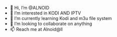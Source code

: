 - 👋 Hi, I’m @ALNOID
- 👀 I’m interested in KODI AND IPTV
- 🌱 I’m currently learning Kodi and m3u file system
- 💞️ I’m looking to collaborate on anything
- 📫 Reach me at Alnoid@ll

<!---
ALNOID/ALNOID is a ✨ special ✨ repository because its `README.md` (this file) appears on your GitHub profile.
You can click the Preview link to take a look at your changes.
--->
